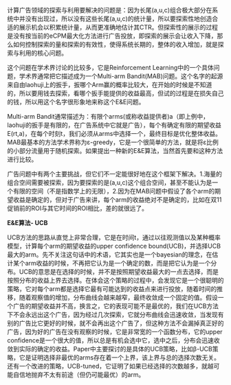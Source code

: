 计算广告领域的探索与利用要解决的问题是：因为长尾\(a,u,c\)组合极大部分在系统中并没有出现过，所以没有这些长尾\(a,u,c\)的统计量，所以要探索性地创造合适的展示机会以积累统计量，从而更准确地估计其CTR。但探索性的展示的过程是没有按当前的eCPM最大化方法进行广告投放，即探索的展示会让收入下降，那么如何控制探索的量和探索的有效性，使得系统长期的，整体的收入增加，就是探索与利用的核心问题。

这个问题在学术界讨论的比较多，它是Reinforcement Learning中的一个具体问题，学术界通常把它描述成为一个Multi-arm Bandit\(MAB\)问题。这个名字的起源来自由laohuji上的扳手，扳哪个Arm赢的概率比较大，在开始的时候是不知道的，所以要用钱去探索，看哪个扳手能提供的收益最高，但试的过程是在损失自己的钱，所以用这个名字很形象地来称这个E&E问题。

Multi-arm Bandit通常描述为：有限个arms\(或称收益提供者\)a（即上例中，laohuji的扳手是有限的，在广告系统中它就是广告），每个有确定有限的期望收益E\(rt,a\)，在每个时刻t，我们必须从arms中选择一个，最终目标是优化整体收益。MAB最基本的方法学术界称为ε-greedy，它是一个很简单的方法，就是将ε比例的小部分流量用于随机探索。如果提出一种新的E&E算法，当然首先要和这种方法进行比较。

广告问题中有两个主要挑战，但它们不一定能很好地在这个框架下解决。1.海量的组合空间需要被探索，因为要探索的是\(a,u,c\)这个组合空间，甚至不能认为是一个有限的空间（不是指数学上的无限），2.因为在MAB问题中假设了各个arm的期望收益是确定的，但对于广告来讲，每个arm的收益绝对不是确定的，比如在双11促销前的ROI与其它时间的ROI相比，差的就很远了。

**E&E算法- UCB**

UCB方法的思路从直觉上非常合理，它是在时间t，通过以往观测值以及某种概率模型，计算每个arm的期望收益的upper confidence bound\(UCB\)，并选择UCB最大的arm。先不关注这句话中的术语，它其实也是一个bayesian的理念，在估计某个arm收益的时候，不再把它认为是一个确定的数，而是把它认为是一个分布。UCB的意思是在选择的时候，并不是按照期望收益最大的一点去选择，而是按照分布的收益上界去选择。在体会这个策略的过程中，会发现它是一个很聪明的策略，它对每个arm都是选择它最有可能达到的收益点来进行投放，随着时间的推移，随着观察值的增加，分布曲线会越来越窄，最终收敛成一个固定的值。假设一个广告的期望收益并不高，换言之，它的表现可能不是最优的，我们在UCB方法下不会永远出这个广告，因为经过几次探索，它就分布曲线会迅速收敛，当发现有别的广告比它更好的时候，就不会再出这个广告了，但这种方法不会漏掉真正好的广告，因为好的广告在没有观察的时候，它是非常宽的一个函数分布，它的upper confidence是一个很大的值，所以总是有机会选中它，选中之后，分布会迅速收敛到实际的确定的收益。Paper中主要探讨的是具体的UCB策略，比如β-UCB策略，它是证明选择非最优的arms存在着一个上界，该上界与总的选择次数无关。还有一个改进的策略，UCB-tuned，它证明了如果已经选择的次数越多，就越可能自信地抛弃不太有前途（但仍可能最优）的arm。

